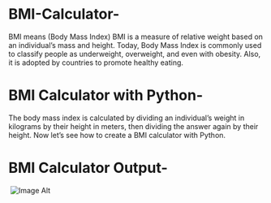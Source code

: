 # BMI-Calculator-
BMI means (Body Mass Index)
BMI is a measure of relative weight based on an individual’s mass and height. Today, Body Mass Index is commonly used to classify people as underweight, overweight, and even with obesity. Also, it is adopted by countries to promote healthy eating.

# BMI Calculator with Python-
The body mass index is calculated by dividing an individual’s weight in kilograms by their height in meters, then dividing the answer again by their height. Now let’s see how to create a BMI calculator with Python.

# BMI Calculator Output- 
 ![Image Alt]([image_url](https://github.com/prasantachary/BMI-Calculator-/blob/eecea6a9f94b3e024162acd96cc965964472c3e0/Screenshot%202025-08-08%20160634.png))
